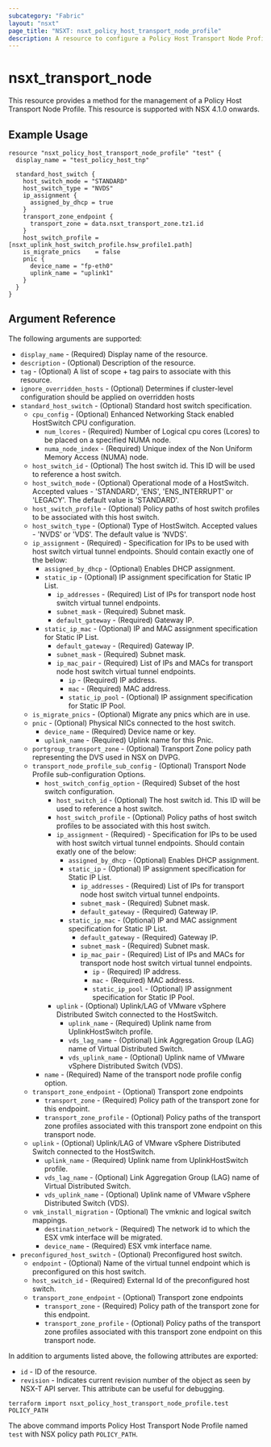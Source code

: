 ```yaml
---
subcategory: "Fabric"
layout: "nsxt"
page_title: "NSXT: nsxt_policy_host_transport_node_profile"
description: A resource to configure a Policy Host Transport Node Profile.
---
```


# nsxt_transport_node

This resource provides a method for the management of a Policy Host Transport Node Profile.
This resource is supported with NSX 4.1.0 onwards.

## Example Usage
```hcl
resource "nsxt_policy_host_transport_node_profile" "test" {
  display_name = "test_policy_host_tnp"

  standard_host_switch {
    host_switch_mode = "STANDARD"
    host_switch_type = "NVDS"
    ip_assignment {
      assigned_by_dhcp = true
    }
    transport_zone_endpoint {
      transport_zone = data.nsxt_transport_zone.tz1.id
    }
    host_switch_profile = [nsxt_uplink_host_switch_profile.hsw_profile1.path]
    is_migrate_pnics    = false
    pnic {
      device_name = "fp-eth0"
      uplink_name = "uplink1"
    }
  }
}
```

## Argument Reference

The following arguments are supported:

* `display_name` - (Required) Display name of the resource.
* `description` - (Optional) Description of the resource.
* `tag` - (Optional) A list of scope + tag pairs to associate with this resource.
* `ignore_overridden_hosts` - (Optional) Determines if cluster-level configuration should be applied on overridden hosts
* `standard_host_switch` - (Optional) Standard host switch specification.
    * `cpu_config` - (Optional) Enhanced Networking Stack enabled HostSwitch CPU configuration.
        * `num_lcores` - (Required) Number of Logical cpu cores (Lcores) to be placed on a specified NUMA node.
        * `numa_node_index` - (Required) Unique index of the Non Uniform Memory Access (NUMA) node.
    * `host_switch_id` - (Optional) The host switch id. This ID will be used to reference a host switch.
    * `host_switch_mode` - (Optional) Operational mode of a HostSwitch. Accepted values - 'STANDARD', 'ENS', 'ENS_INTERRUPT' or 'LEGACY'. The default value is 'STANDARD'.
    * `host_switch_profile` - (Optional) Policy paths of host switch profiles to be associated with this host switch.
    * `host_switch_type` - (Optional) Type of HostSwitch. Accepted values - 'NVDS' or 'VDS'. The default value is 'NVDS'.
    * `ip_assignment` - (Required) - Specification for IPs to be used with host switch virtual tunnel endpoints. Should contain exactly one of the below:
        * `assigned_by_dhcp` - (Optional) Enables DHCP assignment.
        * `static_ip` - (Optional) IP assignment specification for Static IP List.
            * `ip_addresses` - (Required) List of IPs for transport node host switch virtual tunnel endpoints.
            * `subnet_mask` - (Required) Subnet mask.
            * `default_gateway` - (Required) Gateway IP.
        * `static_ip_mac` - (Optional) IP and MAC assignment specification for Static IP List.
            * `default_gateway` - (Required) Gateway IP.
            * `subnet_mask` - (Required) Subnet mask.
            * `ip_mac_pair` - (Required) List of IPs and MACs for transport node host switch virtual tunnel endpoints.
                * `ip` - (Required) IP address.
                * `mac` - (Required) MAC address.
                * `static_ip_pool` - (Optional) IP assignment specification for Static IP Pool.
    * `is_migrate_pnics` - (Optional) Migrate any pnics which are in use.
    * `pnic` - (Optional) Physical NICs connected to the host switch.
        * `device_name` - (Required) Device name or key.
        * `uplink_name` - (Required) Uplink name for this Pnic.
    * `portgroup_transport_zone` - (Optional) Transport Zone policy path representing the DVS used in NSX on DVPG.
    * `transport_node_profile_sub_config` - (Optional) Transport Node Profile sub-configuration Options.
        * `host_switch_config_option` - (Required) Subset of the host switch configuration.
            * `host_switch_id` - (Optional) The host switch id. This ID will be used to reference a host switch.
            * `host_switch_profile` - (Optional) Policy paths of host switch profiles to be associated with this host switch.
            * `ip_assignment` - (Required) - Specification for IPs to be used with host switch virtual tunnel endpoints. Should contain exatly one of the below:
                * `assigned_by_dhcp` - (Optional) Enables DHCP assignment.
                * `static_ip` - (Optional) IP assignment specification for Static IP List.
                    * `ip_addresses` - (Required) List of IPs for transport node host switch virtual tunnel endpoints.
                    * `subnet_mask` - (Required) Subnet mask.
                    * `default_gateway` - (Required) Gateway IP.
                * `static_ip_mac` - (Optional) IP and MAC assignment specification for Static IP List.
                    * `default_gateway` - (Required) Gateway IP.
                    * `subnet_mask` - (Required) Subnet mask.
                    * `ip_mac_pair` - (Required) List of IPs and MACs for transport node host switch virtual tunnel endpoints.
                        * `ip` - (Required) IP address.
                        * `mac` - (Required) MAC address.
                        * `static_ip_pool` - (Optional) IP assignment specification for Static IP Pool.
            * `uplink` - (Optional) Uplink/LAG of VMware vSphere Distributed Switch connected to the HostSwitch.
                * `uplink_name` - (Required) Uplink name from UplinkHostSwitch profile.
                * `vds_lag_name` - (Optional) Link Aggregation Group (LAG) name of Virtual Distributed Switch.
                * `vds_uplink_name` - (Optional) Uplink name of VMware vSphere Distributed Switch (VDS).
        * `name` - (Required) Name of the transport node profile config option.
    * `transport_zone_endpoint` - (Optional) Transport zone endpoints
        * `transport_zone` - (Required) Policy path of the transport zone for this endpoint.
        * `transport_zone_profile` - (Optional) Policy paths of the transport zone profiles associated with this transport zone endpoint on this transport node.
    * `uplink` - (Optional) Uplink/LAG of VMware vSphere Distributed Switch connected to the HostSwitch.
        * `uplink_name` - (Required) Uplink name from UplinkHostSwitch profile.
        * `vds_lag_name` - (Optional) Link Aggregation Group (LAG) name of Virtual Distributed Switch.
        * `vds_uplink_name` - (Optional) Uplink name of VMware vSphere Distributed Switch (VDS).
    * `vmk_install_migration` - (Optional) The vmknic and logical switch mappings.
        * `destination_network` - (Required) The network id to which the ESX vmk interface will be migrated.
        * `device_name` - (Required) ESX vmk interface name.
* `preconfigured_host_switch` - (Optional) Preconfigured host switch.
    * `endpoint` - (Optional) Name of the virtual tunnel endpoint which is preconfigured on this host switch.
    * `host_switch_id` - (Required) External Id of the preconfigured host switch.
    * `transport_zone_endpoint` - (Optional) Transport zone endpoints
        * `transport_zone` - (Required) Policy path of the transport zone for this endpoint.
        * `transport_zone_profile` - (Optional) Policy paths of the transport zone profiles associated with this transport zone endpoint on this transport node.

In addition to arguments listed above, the following attributes are exported:

* `id` - ID of the resource.
* `revision` - Indicates current revision number of the object as seen by NSX-T API server. This attribute can be useful for debugging.

[docs-import]: https://www.terraform.io/cli/import

```
terraform import nsxt_policy_host_transport_node_profile.test POLICY_PATH
```
The above command imports Policy Host Transport Node Profile named `test` with NSX policy path `POLICY_PATH`.
